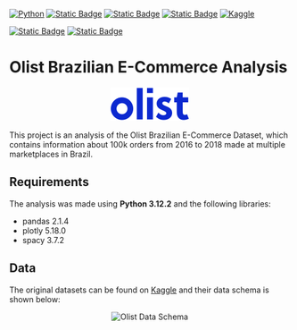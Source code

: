 [![Python](https://img.shields.io/badge/python-3.12.1-blue?style=flat&logo=python&logoColor=ffdd54&color=blue)](https://www.python.org/downloads/release/python-3121/)
[![Static Badge](https://img.shields.io/badge/pyenv-2.4.0-blue?style=flat&logo=pyenv)](https://github.com/pyenv/pyenv)
[![Static Badge](https://img.shields.io/badge/Poetry-1.8.2-blue?style=flat&logo=poetry)](https://python-poetry.org/)
[![Static Badge](https://img.shields.io/badge/DVC-3.48.4-blue?style=flat&logo=dvc)](https://dvc.org/)
[![Kaggle](https://img.shields.io/badge/Kaggle-dataset-blue?logo=kaggle)](https://www.kaggle.com/olistbr/brazilian-ecommerce)

[![Static Badge](https://img.shields.io/badge/WSL-2-blue?style=flat&logo=linux&logoColor=ffa600&labelColor=000000&color=ffa600)](https://learn.microsoft.com/en-us/windows/wsl/install) 
[![Static Badge](https://img.shields.io/badge/Ubuntu-22.04-5E2750?style=flat&logo=ubuntu&logoColor=FFFFFF&labelColor=E95420)](https://ubuntu.com/desktop/wsl)


# Olist Brazilian E-Commerce Analysis
<p align="center">
  <img src="files/olist_logo.svg" alt="Olist Logo"/>

This project is an analysis of the Olist Brazilian E-Commerce Dataset, which contains information about 100k orders from 2016 to 2018 made at multiple marketplaces in Brazil.

## Requirements
The analysis was made using **Python 3.12.2** and the following libraries:
- pandas    2.1.4
- plotly    5.18.0
- spacy     3.7.2

## Data
The original datasets can be found on [Kaggle](https://www.kaggle.com/olistbr/brazilian-ecommerce) and their data schema is shown below:
<p align="center">
  <img src="files/olist_er_diagram.svg" alt="Olist Data Schema"/>
